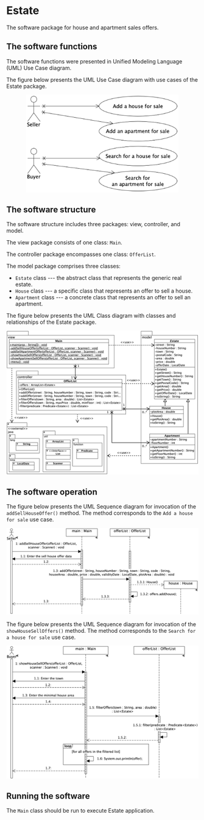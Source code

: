 # Estate

The software package for house and apartment sales offers.

## The software functions

The software functions were presented in Unified Modeling Language (UML) Use Case diagram.

The figure below presents the UML Use Case diagram with use cases of the Estate package.
<p align="center">
  <img src="Estate-use-case-diagram.png" alt="UML Use Case diagram" width="400">
</p>

## The software structure

The software structure includes three packages: view, controller, and model.

The view package consists of one class: ``Main``.

The controller package encompasses one class: ``OfferList``.

The model package comprises three classes:
* ``Estate`` class --- the abstract class that represents the generic real estate.
* ``House`` class --- a specific class that represents an offer to sell a house.
* ``Apartment`` class --- a concrete class that represents an offer to sell an apartment.

The figure below presents the UML Class diagram with classes and relationships of the Estate package.
<p align="center">
  <img src="Estate-class-diagram.png" alt="UML Use Case diagram" width="600">
</p>

## The software operation

The figure below presents the UML Sequence diagram for invocation of the ``addSellHouseOffer()`` method. The method corresponds to the ``Add a house for sale`` use case.
<p align="center">
  <img src="Estate-sequence-1.png" alt="UML Use Case diagram" width="600">
</p>

The figure below presents the UML Sequence diagram for invocation of the ``showHouseSellOffers()`` method. The method corresponds to the ``Search for a house for sale`` use case.
<p align="center">
  <img src="Estate-sequence-2.png" alt="UML Use Case diagram" width="600">
</p>

## Running the software

The ``Main`` class should be run to execute Estate application. 
